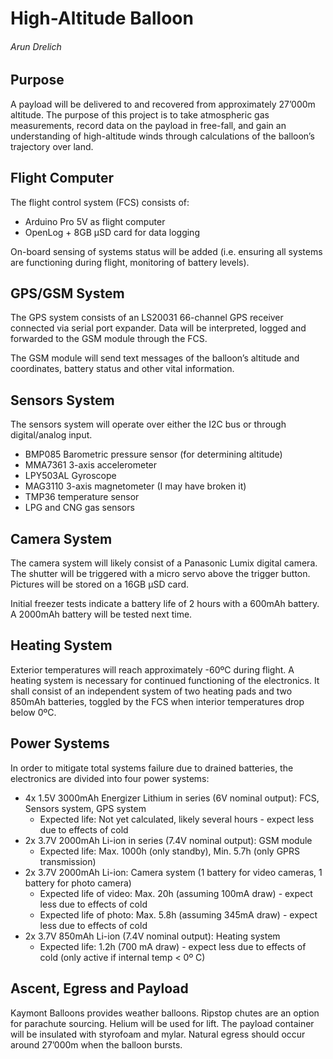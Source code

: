 High-Altitude Balloon
===
###### Arun Drelich

## Purpose

A payload will be delivered to and recovered from approximately 27’000m altitude. The purpose of this project is to take atmospheric gas measurements, record data on the payload in free-fall, and gain an understanding of high-altitude winds through calculations of the balloon’s trajectory over land.

## Flight Computer

The flight control system (FCS) consists of:

* Arduino Pro 5V as flight computer
* OpenLog + 8GB µSD card for data logging

On-board sensing of systems status will be added (i.e. ensuring all systems are functioning during flight, monitoring of battery levels).

## GPS/GSM System

The GPS system consists of an LS20031 66-channel GPS receiver connected via serial port expander. Data will be interpreted, logged and forwarded to the GSM module through the FCS.

The GSM module will send text messages of the balloon’s altitude and coordinates, battery status and other vital information.

## Sensors System

The sensors system will operate over either the I2C bus or through digital/analog input.

* BMP085 Barometric pressure sensor (for determining altitude)
* MMA7361 3-axis accelerometer
* LPY503AL Gyroscope
* MAG3110 3-axis magnetometer (I may have broken it)
* TMP36 temperature sensor
* LPG and CNG gas sensors

## Camera System

The camera system will likely consist of a Panasonic Lumix digital camera. The shutter will be triggered with a micro servo above the trigger button. Pictures will be stored on a 16GB µSD card.

Initial freezer tests indicate a battery life of 2 hours with a 600mAh battery. A 2000mAh battery will be tested next time.

## Heating System

Exterior temperatures will reach approximately -60ºC during flight. A heating system is necessary for continued functioning of the electronics. It shall consist of an independent system of two heating pads and two 850mAh batteries, toggled by the FCS when interior temperatures drop below 0ºC.

## Power Systems

In order to mitigate total systems failure due to drained batteries, the electronics are divided into four power systems:

* 4x 1.5V 3000mAh Energizer Lithium in series (6V nominal output): FCS, Sensors system, GPS system
  * Expected life: Not yet calculated, likely several hours - expect less due to effects of cold
* 2x 3.7V 2000mAh Li-ion in series (7.4V nominal output): GSM module
  * Expected life: Max. 1000h (only standby), Min. 5.7h (only GPRS transmission)
* 2x 3.7V 2000mAh Li-ion: Camera system (1 battery for video cameras, 1 battery for photo camera)
  * Expected life of video: Max. 20h (assuming 100mA draw) - expect less due to effects of cold
  * Expected life of photo: Max. 5.8h (assuming 345mA draw) - expect less due to effects of cold
* 2x 3.7V 850mAh Li-ion (7.4V nominal output): Heating system
  * Expected life: 1.2h (700 mA draw) - expect less due to effects of cold (only active if internal temp < 0º C)

## Ascent, Egress and Payload

Kaymont Balloons provides weather balloons. Ripstop chutes are an option for parachute sourcing. Helium will be used for lift. The payload container will be insulated with styrofoam and mylar.
Natural egress should occur around 27’000m when the balloon bursts.

